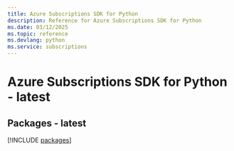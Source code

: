 ```yaml
---
title: Azure Subscriptions SDK for Python
description: Reference for Azure Subscriptions SDK for Python
ms.date: 03/12/2025
ms.topic: reference
ms.devlang: python
ms.service: subscriptions
---
```

# Azure Subscriptions SDK for Python - latest
## Packages - latest
[!INCLUDE [packages](subscriptions-index.md)]